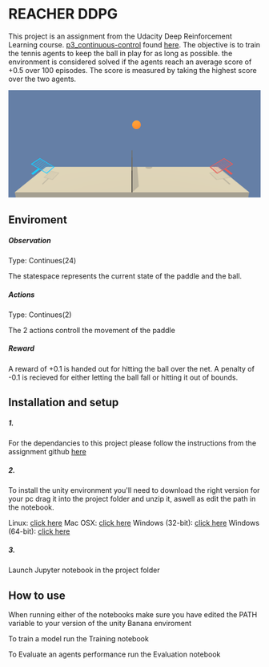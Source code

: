 # REACHER DDPG 
This project is an assignment from the Udacity Deep Reinforcement Learning course. [p3_continuous-control](https://github.com/udacity/deep-reinforcement-learning/tree/master/p3_collab-compet) found [here](https://github.com/udacity/deep-reinforcement-learning#dependencies). The objective is to train the tennis agents to keep the ball in play for as long as possible. the environment is considered solved if the agents reach an average score of +0.5 over 100 episodes. The score is measured by taking the highest score over the two agents.

![alt text](https://github.com/Komsjer/Tennis-DDPG/blob/master/images/Tennis.png "Tennis game")

## Enviroment

##### Observation

Type: Continues(24)

The statespace represents the current state of the paddle and the ball.

##### Actions
Type: Continues(2)

The 2 actions controll the movement of the paddle

##### Reward

A reward of +0.1 is handed out for hitting the ball over the net. A penalty of -0.1 is recieved for either letting the ball fall or hitting it out of bounds.

## Installation and setup

##### 1.
For the dependancies to this project please follow the instructions from the assignment github [here](https://github.com/udacity/deep-reinforcement-learning#dependencies)

##### 2.
To install the unity environment you'll need to download the right version for your pc drag it into the project folder and unzip it, aswell as edit the path in the notebook.

Linux: [click here](https://s3-us-west-1.amazonaws.com/udacity-drlnd/P3/Tennis/Tennis_Linux.zip)
Mac OSX: [click here](https://s3-us-west-1.amazonaws.com/udacity-drlnd/P3/Tennis/Tennis.app.zip)
Windows (32-bit): [click here](https://s3-us-west-1.amazonaws.com/udacity-drlnd/P3/Tennis/Tennis_Windows_x86.zip)
Windows (64-bit): [click here](https://s3-us-west-1.amazonaws.com/udacity-drlnd/P3/Tennis/Tennis_Windows_x86_64.zip)

##### 3.
Launch Jupyter notebook in the project folder

## How to use
When running either of the notebooks make sure you have edited the PATH variable to your version of the unity Banana enviroment

To train a model run the Training notebook

To Evaluate an agents performance run the Evaluation notebook
